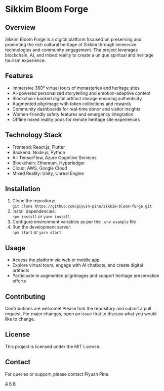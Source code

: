 # Sikkim Bloom Forge

## Overview

Sikkim Bloom Forge is a digital platform focused on preserving and promoting the rich cultural heritage of Sikkim through immersive technologies and community engagement. The project leverages blockchain, AI, and mixed reality to create a unique spiritual and heritage tourism experience.

## Features

- Immersive 360° virtual tours of monasteries and heritage sites  
- AI-powered personalized storytelling and emotion-adaptive content  
- Blockchain-backed digital artifact storage ensuring authenticity  
- Augmented pilgrimage with token collections and rewards  
- Community dashboards for real-time donor and visitor insights  
- Women-friendly safety features and emergency integration  
- Offline mixed reality pods for remote heritage site experiences

## Technology Stack

- Frontend: React.js, Flutter  
- Backend: Node.js, Python  
- AI: TensorFlow, Azure Cognitive Services  
- Blockchain: Ethereum, Hyperledger  
- Cloud: AWS, Google Cloud  
- Mixed Reality: Unity, Unreal Engine  

## Installation

1. Clone the repository:  
   `git clone https://github.com/piyush-pine/sikkim-bloom-forge.git`  
2. Install dependencies:  
   `npm install` or `yarn install`  
3. Configure environment variables as per the `.env.example` file  
4. Run the development server:  
   `npm start` or `yarn start`

## Usage

- Access the platform via web or mobile app  
- Explore virtual tours, engage with AI chatbots, and create digital artifacts  
- Participate in augmented pilgrimages and support heritage preservation efforts  

## Contributing

Contributions are welcome! Please fork the repository and submit a pull request. For major changes, open an issue first to discuss what you would like to change.

## License

This project is licensed under the MIT License.

## Contact

For queries or support, please contact Piyush Pine.

[4](https://niem.github.io/model/5.0/ncic/MAKCodeSimpleType/)
[5](https://copyright.gov.in/Documents/New_Applications/New_Applications_December_2024.pdf)
[6](https://www.gcpalampur.ac.in/images/-1295426374Abstract_Book.pdf)
